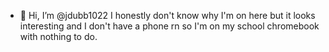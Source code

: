- 👋 Hi, I’m @jdubb1022
I honestly don't know why I'm on here but it looks interesting and I don't have a phone rn so I'm on my school chromebook with nothing to do.
